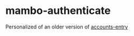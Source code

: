 mambo-authenticate
===================

Personalized of an older version of [accounts-entry](https://github.com/BeDifferential/accounts-entry)
